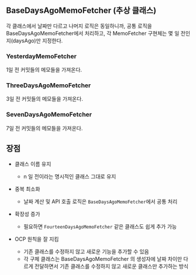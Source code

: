 ## BaseDaysAgoMemoFetcher (추상 클래스)
각 클래스에서 날짜만 다르고 나머지 로직은 동일하니까, 공통 로직을 BaseDaysAgoMemoFetcher에서 처리하고,
각 MemoFetcher 구현체는 몇 일 전인지(daysAgo)만 지정한다.

### YesterdayMemoFetcher
1일 전 커밋들의 메모들을 가져온다.
### ThreeDaysAgoMemoFetcher
3일 전 커밋들의 메모들을 가져온다.
### SevenDaysAgoMemoFetcher
7일 전 커밋들의 메모들을 가져온다.

## 장점
- 클래스 이름 유지
  - n 일 전이라는 명시적인 클래스 그대로 유지
- 중복 최소화
  - 날짜 계산 및 API 호출 로직은 `BaseDaysAgoMemoFetcher`에서 공통 처리
- 확장성 증가
  - 필요하면 `FourteenDaysAgoMemoFetcher` 같은 클래스도 쉽게 추가 가능

- OCP 원칙을 잘 지킴
  - 기존 클래스를 수정하지 않고 새로운 기능을 추가할 수 있음
  - 각 구체 클래스는 BaseDaysAgoMemoFetcher 의 생성자에 날짜 차이만 다르게 전달하면서 기존 클래스를 수정하지 않고 새로운 클래스만 추가하는 방식
